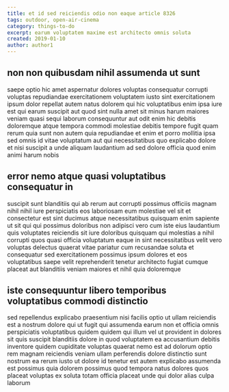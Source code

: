 ```yaml
---
title: et id sed reiciendis odio non eaque article 8326
tags: outdoor, open-air-cinema
category: things-to-do
excerpt: earum voluptatem maxime est architecto omnis soluta
created: 2019-01-10
author: author1
---
```


## non non quibusdam nihil assumenda ut sunt

saepe optio hic amet aspernatur dolores voluptas consequatur corrupti voluptas repudiandae exercitationem voluptatem iusto sint exercitationem ipsum dolor repellat autem natus dolorem qui hic voluptatibus enim ipsa iure est qui earum suscipit aut quod sint nulla amet sit minus harum maiores veniam quasi sequi laborum consequuntur aut odit enim hic debitis doloremque atque tempora commodi molestiae debitis tempore fugit quam rerum quia sunt non autem quia repudiandae et enim et porro mollitia ipsa sed omnis id vitae voluptatum aut qui necessitatibus quo explicabo dolore et nisi suscipit a unde aliquam laudantium ad sed dolore officia quod enim animi harum nobis

## error nemo atque quasi voluptatibus consequatur in

suscipit sunt blanditiis qui ab rerum aut corrupti possimus officiis magnam nihil nihil iure perspiciatis eos laboriosam eum molestiae vel sit et consectetur est sint ducimus atque necessitatibus quisquam enim sapiente ut sit qui qui possimus doloribus non adipisci vero cum iste eius laudantium quis voluptates reiciendis sit iure doloribus quisquam qui molestias a nihil corrupti quos quasi officia voluptatum eaque in sint necessitatibus velit vero voluptas delectus quaerat vitae pariatur cum recusandae soluta et consequatur sed exercitationem possimus ipsum dolores et eos voluptatibus saepe velit reprehenderit tenetur architecto fugiat cumque placeat aut blanditiis veniam maiores et nihil quia doloremque

## iste consequuntur libero temporibus voluptatibus commodi distinctio

sed repellendus explicabo praesentium nisi facilis optio ut ullam reiciendis est a nostrum dolore qui ut fugit qui assumenda earum non et officia omnis perspiciatis voluptatibus quidem quidem qui illum vel ut provident in dolores sit quis suscipit blanditiis dolore in quod voluptatem ea accusantium debitis inventore quidem cupiditate voluptas quaerat nemo est ad dolorum optio rem magnam reiciendis veniam ullam perferendis dolore distinctio sunt nostrum ea rerum iusto ut dolore id tenetur est autem explicabo assumenda est possimus quia dolorem possimus quod tempora natus dolores quos placeat voluptas ex soluta totam officia placeat unde qui dolor alias culpa laborum
